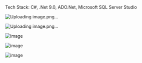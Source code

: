 Tech Stack: C#, .Net 9.0, ADO.Net, Microsoft SQL Server Studio

![Uploading image.png…]()

![Uploading image.png…]()

![image](https://github.com/user-attachments/assets/102b1a3d-b57e-488f-af38-d298a262b498)

![image](https://github.com/user-attachments/assets/b00f3662-4be4-49d3-91f4-682409f695f4)

![image](https://github.com/user-attachments/assets/a6e752cf-9988-4aa2-97ed-a464bbf23d17)

